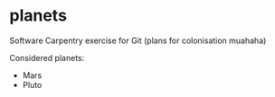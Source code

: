# planets
Software Carpentry exercise for Git (plans for colonisation muahaha)

Considered planets:
* Mars
* Pluto
